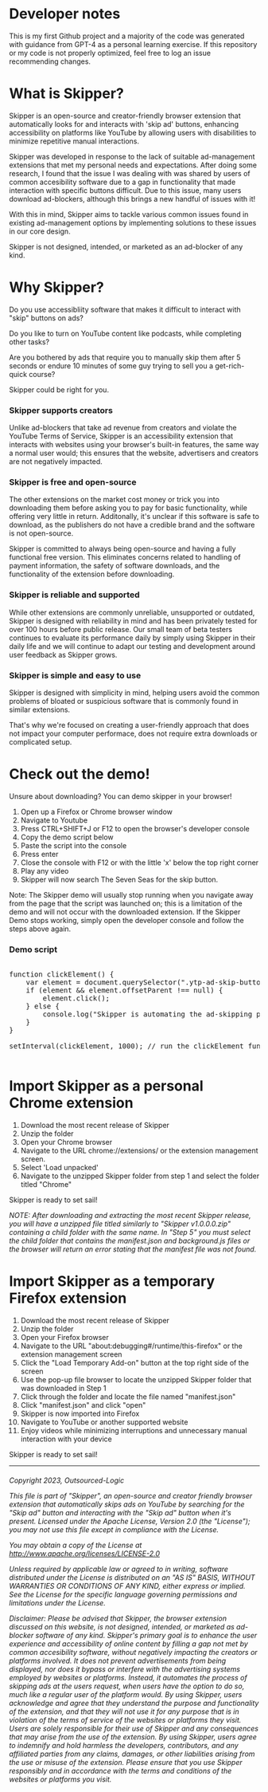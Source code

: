 <h1>Developer notes</h1>

This is my first Github project and a majority of the code was generated with guidance from GPT-4 as a personal learning exercise. 
If this repository or my code is not properly optimized, feel free to log an issue recommending changes.

<h1>What is Skipper?</h1>

Skipper is an open-source and creator-friendly browser extension that automatically looks for and interacts with 'skip ad' buttons, enhancing accessibility on platforms like YouTube by allowing users with disabilities to minimize repetitive manual interactions.

Skipper was developed in response to the lack of suitable ad-management extensions that met my personal needs and expectations. After doing some research, I found that the issue I was dealing with was shared by users of common accesibility software due to a gap in functionality that made interaction with specific buttons difficult. Due to this issue, many users download ad-blockers, although this brings a new handful of issues with it!

With this in mind, Skipper aims to tackle various common issues found in existing ad-management options by implementing solutions to these issues in our core design.

Skipper is not designed, intended, or marketed as an ad-blocker of any kind.

<h1>Why Skipper?</h1>

Do you use accessibliity software that makes it difficult to interact with "skip" buttons on ads?

Do you like to turn on YouTube content like podcasts, while completing other tasks?

Are you bothered by ads that require you to manually skip them after 5 seconds or endure 10 minutes of some guy trying to sell you a get-rich-quick course?

Skipper could be right for you.

<h3>Skipper supports creators</h3>

Unlike ad-blockers that take ad revenue from creators and violate the YouTube Terms of Service, Skipper is an accessibility extension that interacts with websites using your browser's built-in features, the same way a normal user would; this ensures that the website, advertisers and creators are not negatively impacted.

<h3>Skipper is free and open-source</h3>

The other extensions on the market cost money or trick you into downloading them before asking you to pay for basic functionality, while offering very little in return. Additonally, it's unclear if this software is safe to download, as the publishers do not have a credible brand and the software is not open-source.

Skipper is committed to always being open-source and having a fully functional free version. This eliminates concerns related to handling of payment information, the safety of software downloads, and the functionality of the extension before downloading.

<h3>Skipper is reliable and supported</h3>

While other extensions are commonly unreliable, unsupported or outdated, Skipper is designed with reliability in mind and has been privately tested for over 100 hours before public release. Our small team of beta testers continues to evaluate its performance daily by simply using Skipper in their daily life and we will continue to adapt our testing and development around user feedback as Skipper grows.

<h3>Skipper is simple and easy to use</h3>

Skipper is designed with simplicity in mind, helping users avoid the common problems of bloated or suspicious software that is commonly found in similar extensions.

That's why we're focused on creating a user-friendly approach that does not impact your computer performace, does not require extra downloads or complicated setup.

<h1>Check out the demo!</h1>

Unsure about downloading? You can demo skipper in your browser!

1. Open up a Firefox or Chrome browser window
2. Navigate to Youtube
3. Press CTRL+SHIFT+J or F12 to open the browser's developer console
4. Copy the demo script below
5. Paste the script into the console
6. Press enter
7. Close the console with F12 or with the little 'x' below the top right corner
8. Play any video
9. Skipper will now search The Seven Seas for the skip button.

Note: The Skipper demo will usually stop running when you navigate away from the page that the script was launched on; this is a limitation of the demo and will not occur with the downloaded extension. If the Skipper Demo stops working, simply open the developer console and follow the steps above again.

<h3> Demo script </h3>

<pre>

function clickElement() {
    var element = document.querySelector(".ytp-ad-skip-button.ytp-button");
    if (element && element.offsetParent !== null) {
        element.click();
    } else {
        console.log("Skipper is automating the ad-skipping process");
    }
}

setInterval(clickElement, 1000); // run the clickElement function every 1000 milliseconds (1 seconds)

</pre>

<h1>Import Skipper as a personal Chrome extension</h1>

1. Download the most recent release of Skipper
2. Unzip the folder
3. Open your Chrome browser
4. Navigate to the URL chrome://extensions/ or the extension management screen.
5. Select 'Load unpacked'
6. Navigate to the unzipped Skipper folder from step 1 and select the folder titled "Chrome"

Skipper is ready to set sail!

*NOTE: After downloading and extracting the most recent Skipper release, you will have a unzipped file titled similarly to "Skipper v1.0.0.0.zip" containing a child folder with the same name. In "Step 5" you must select the child folder that contains the manifest.json and background.js files or the browser will return an error stating that the manifest file was not found.*

<h1>Import Skipper as a temporary Firefox extension</h1>

1. Download the most recent release of Skipper
2. Unzip the folder
3. Open your Firefox browser
4. Navigate to the URL "about:debugging#/runtime/this-firefox" or the extension management screen
5. Click the "Load Temporary Add-on" button at the top right side of the screen
6. Use the pop-up file browser to locate the unzipped Skipper folder that was downloaded in Step 1
7. Click through the folder and locate the file named "manifest.json"
8. Click "manifest.json" and click "open"
9. Skipper is now imported into Firefox
10. Navigate to YouTube or another supported website
11. Enjoy videos while minimizing interruptions and unnecessary manual interaction with your device

Skipper is ready to set sail!

-----------------------------------------------------------------------------------------------------------------------------------------------------------------------

<h6> 
    
Copyright 2023, Outsourced-Logic
   
This file is part of "Skipper", an open-source and creator friendly browser extension that automatically skips ads on YouTube by searching for the "Skip ad" button and interacting with the "Skip ad" button when it's present. Licensed under the Apache License, Version 2.0 (the "License"); you may not use this file except in compliance with the License.
    
You may obtain a copy of the License at http://www.apache.org/licenses/LICENSE-2.0 

Unless required by applicable law or agreed to in writing, software distributed under the License is distributed on an "AS IS" BASIS, WITHOUT WARRANTIES OR CONDITIONS OF ANY KIND, either express or implied. See the License for the specific language governing permissions and limitations under the License.

Disclaimer: Please be advised that Skipper, the browser extension discussed on this website, is not designed, intended, or marketed as ad-blocker software of any kind. Skipper's primary goal is to enhance the user experience and accessibility of online content by filling a gap not met by common accesibility software, without negatively impacting the creators or platforms involved. It does not prevent advertisements from being displayed, nor does it bypass or interfere with the advertising systems employed by websites or platforms. Instead, it automates the process of skipping ads at the users request, when users have the option to do so, much like a regular user of the platform would. By using Skipper, users acknowledge and agree that they understand the purpose and functionality of the extension, and that they will not use it for any purpose that is in violation of the terms of service of the websites or platforms they visit. Users are solely responsible for their use of Skipper and any consequences that may arise from the use of the extension. By using Skipper, users agree to indemnify and hold harmless the developers, contributors, and any affiliated parties from any claims, damages, or other liabilities arising from the use or misuse of the extension. Please ensure that you use Skipper responsibly and in accordance with the terms and conditions of the websites or platforms you visit.</h6>
